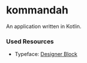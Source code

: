 # kommandah

An application written in Kotlin.

### Used Resources

* Typeface: [Designer Block](https://www.dafont.com/designer-block.font)
